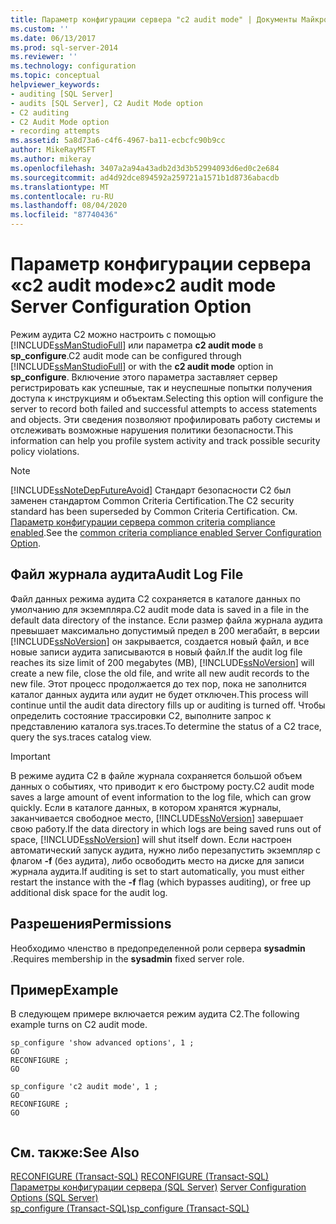 ```yaml
---
title: Параметр конфигурации сервера "c2 audit mode" | Документы Майкрософт
ms.custom: ''
ms.date: 06/13/2017
ms.prod: sql-server-2014
ms.reviewer: ''
ms.technology: configuration
ms.topic: conceptual
helpviewer_keywords:
- auditing [SQL Server]
- audits [SQL Server], C2 Audit Mode option
- C2 auditing
- C2 Audit Mode option
- recording attempts
ms.assetid: 5a8d73a6-c4f6-4967-ba11-ecbcfc90b9cc
author: MikeRayMSFT
ms.author: mikeray
ms.openlocfilehash: 3407a2a94a43adb2d3d3b52994093d6ed0c2e684
ms.sourcegitcommit: ad4d92dce894592a259721a1571b1d8736abacdb
ms.translationtype: MT
ms.contentlocale: ru-RU
ms.lasthandoff: 08/04/2020
ms.locfileid: "87740436"
---
```

# <a name="c2-audit-mode-server-configuration-option"></a><span data-ttu-id="efbd7-102">Параметр конфигурации сервера «c2 audit mode»</span><span class="sxs-lookup"><span data-stu-id="efbd7-102">c2 audit mode Server Configuration Option</span></span>
  <span data-ttu-id="efbd7-103">Режим аудита C2 можно настроить с помощью [!INCLUDE[ssManStudioFull](../../includes/ssmanstudiofull-md.md)] или параметра **c2 audit mode** в **sp_configure**.</span><span class="sxs-lookup"><span data-stu-id="efbd7-103">C2 audit mode can be configured through [!INCLUDE[ssManStudioFull](../../includes/ssmanstudiofull-md.md)] or with the **c2 audit mode** option in **sp_configure**.</span></span> <span data-ttu-id="efbd7-104">Включение этого параметра заставляет сервер регистрировать как успешные, так и неуспешные попытки получения доступа к инструкциям и объектам.</span><span class="sxs-lookup"><span data-stu-id="efbd7-104">Selecting this option will configure the server to record both failed and successful attempts to access statements and objects.</span></span> <span data-ttu-id="efbd7-105">Эти сведения позволяют профилировать работу системы и отслеживать возможные нарушения политики безопасности.</span><span class="sxs-lookup"><span data-stu-id="efbd7-105">This information can help you profile system activity and track possible security policy violations.</span></span>  
  
> [!NOTE]  
>  [!INCLUDE[ssNoteDepFutureAvoid](../../includes/ssnotedepfutureavoid-md.md)] <span data-ttu-id="efbd7-106">Стандарт безопасности С2 был заменен стандартом Common Criteria Certification.</span><span class="sxs-lookup"><span data-stu-id="efbd7-106">The C2 security standard has been superseded by Common Criteria Certification.</span></span> <span data-ttu-id="efbd7-107">См. [Параметр конфигурации сервера common criteria compliance enabled](common-criteria-compliance-enabled-server-configuration-option.md).</span><span class="sxs-lookup"><span data-stu-id="efbd7-107">See the [common criteria compliance enabled Server Configuration Option](common-criteria-compliance-enabled-server-configuration-option.md).</span></span>  
  
## <a name="audit-log-file"></a><span data-ttu-id="efbd7-108">Файл журнала аудита</span><span class="sxs-lookup"><span data-stu-id="efbd7-108">Audit Log File</span></span>  
 <span data-ttu-id="efbd7-109">Файл данных режима аудита С2 сохраняется в каталоге данных по умолчанию для экземпляра.</span><span class="sxs-lookup"><span data-stu-id="efbd7-109">C2 audit mode data is saved in a file in the default data directory of the instance.</span></span> <span data-ttu-id="efbd7-110">Если размер файла журнала аудита превышает максимально допустимый предел в 200 мегабайт, в версии [!INCLUDE[ssNoVersion](../../includes/ssnoversion-md.md)] он закрывается, создается новый файл, и все новые записи аудита записываются в новый файл.</span><span class="sxs-lookup"><span data-stu-id="efbd7-110">If the audit log file reaches its size limit of 200 megabytes (MB), [!INCLUDE[ssNoVersion](../../includes/ssnoversion-md.md)] will create a new file, close the old file, and write all new audit records to the new file.</span></span> <span data-ttu-id="efbd7-111">Этот процесс продолжается до тех пор, пока не заполнится каталог данных аудита или аудит не будет отключен.</span><span class="sxs-lookup"><span data-stu-id="efbd7-111">This process will continue until the audit data directory fills up or auditing is turned off.</span></span> <span data-ttu-id="efbd7-112">Чтобы определить состояние трассировки C2, выполните запрос к представлению каталога sys.traces.</span><span class="sxs-lookup"><span data-stu-id="efbd7-112">To determine the status of a C2 trace, query the sys.traces catalog view.</span></span>  
  
> [!IMPORTANT]  
>  <span data-ttu-id="efbd7-113">В режиме аудита С2 в файле журнала сохраняется большой объем данных о событиях, что приводит к его быстрому росту.</span><span class="sxs-lookup"><span data-stu-id="efbd7-113">C2 audit mode saves a large amount of event information to the log file, which can grow quickly.</span></span> <span data-ttu-id="efbd7-114">Если в каталоге данных, в котором хранятся журналы, заканчивается свободное место, [!INCLUDE[ssNoVersion](../../includes/ssnoversion-md.md)] завершает свою работу.</span><span class="sxs-lookup"><span data-stu-id="efbd7-114">If the data directory in which logs are being saved runs out of space, [!INCLUDE[ssNoVersion](../../includes/ssnoversion-md.md)] will shut itself down.</span></span> <span data-ttu-id="efbd7-115">Если настроен автоматический запуск аудита, нужно либо перезапустить экземпляр с флагом **-f** (без аудита), либо освободить место на диске для записи журнала аудита.</span><span class="sxs-lookup"><span data-stu-id="efbd7-115">If auditing is set to start automatically, you must either restart the instance with the **-f** flag (which bypasses auditing), or free up additional disk space for the audit log.</span></span>  
  
## <a name="permissions"></a><span data-ttu-id="efbd7-116">Разрешения</span><span class="sxs-lookup"><span data-stu-id="efbd7-116">Permissions</span></span>  
 <span data-ttu-id="efbd7-117">Необходимо членство в предопределенной роли сервера **sysadmin** .</span><span class="sxs-lookup"><span data-stu-id="efbd7-117">Requires membership in the **sysadmin** fixed server role.</span></span>  
  
## <a name="example"></a><span data-ttu-id="efbd7-118">Пример</span><span class="sxs-lookup"><span data-stu-id="efbd7-118">Example</span></span>  
 <span data-ttu-id="efbd7-119">В следующем примере включается режим аудита С2.</span><span class="sxs-lookup"><span data-stu-id="efbd7-119">The following example turns on C2 audit mode.</span></span>  
  
```  
sp_configure 'show advanced options', 1 ;  
GO  
RECONFIGURE ;  
GO  
  
sp_configure 'c2 audit mode', 1 ;  
GO  
RECONFIGURE ;  
GO  
  
```  
  
## <a name="see-also"></a><span data-ttu-id="efbd7-120">См. также:</span><span class="sxs-lookup"><span data-stu-id="efbd7-120">See Also</span></span>  
 <span data-ttu-id="efbd7-121">[RECONFIGURE (Transact-SQL)](/sql/t-sql/language-elements/reconfigure-transact-sql) </span><span class="sxs-lookup"><span data-stu-id="efbd7-121">[RECONFIGURE &#40;Transact-SQL&#41;](/sql/t-sql/language-elements/reconfigure-transact-sql) </span></span>  
 <span data-ttu-id="efbd7-122">[Параметры конфигурации сервера (SQL Server)](server-configuration-options-sql-server.md) </span><span class="sxs-lookup"><span data-stu-id="efbd7-122">[Server Configuration Options &#40;SQL Server&#41;](server-configuration-options-sql-server.md) </span></span>  
 [<span data-ttu-id="efbd7-123">sp_configure (Transact-SQL)</span><span class="sxs-lookup"><span data-stu-id="efbd7-123">sp_configure &#40;Transact-SQL&#41;</span></span>](/sql/relational-databases/system-stored-procedures/sp-configure-transact-sql)  
  
  

